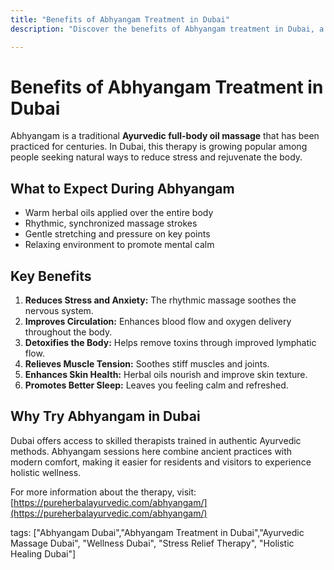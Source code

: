 ```yaml
---
title: "Benefits of Abhyangam Treatment in Dubai"
description: "Discover the benefits of Abhyangam treatment in Dubai, a traditional Ayurvedic full-body oil massage for stress relief, improved circulation, and holistic wellness."

---
```


# Benefits of Abhyangam Treatment in Dubai

Abhyangam is a traditional **Ayurvedic full-body oil massage** that has been practiced for centuries. In Dubai, this therapy is growing popular among people seeking natural ways to reduce stress and rejuvenate the body.

## What to Expect During Abhyangam

- Warm herbal oils applied over the entire body
- Rhythmic, synchronized massage strokes
- Gentle stretching and pressure on key points
- Relaxing environment to promote mental calm

## Key Benefits

1. **Reduces Stress and Anxiety:** The rhythmic massage soothes the nervous system.
2. **Improves Circulation:** Enhances blood flow and oxygen delivery throughout the body.
3. **Detoxifies the Body:** Helps remove toxins through improved lymphatic flow.
4. **Relieves Muscle Tension:** Soothes stiff muscles and joints.
5. **Enhances Skin Health:** Herbal oils nourish and improve skin texture.
6. **Promotes Better Sleep:** Leaves you feeling calm and refreshed.

## Why Try Abhyangam in Dubai

Dubai offers access to skilled therapists trained in authentic Ayurvedic methods. Abhyangam sessions here combine ancient practices with modern comfort, making it easier for residents and visitors to experience holistic wellness.

For more information about the therapy, visit: [https://pureherbalayurvedic.com/abhyangam/](https://pureherbalayurvedic.com/abhyangam/)

tags: ["Abhyangam Dubai","Abhyangam Treatment in Dubai","Ayurvedic Massage Dubai", "Wellness Dubai", "Stress Relief Therapy", "Holistic Healing Dubai"]
